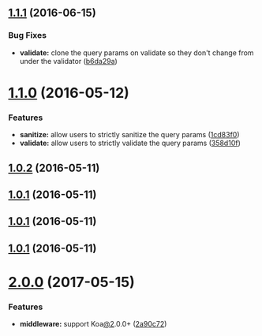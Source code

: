 <a name="1.1.1"></a>
## [1.1.1](https://github.com/danwkennedy/koa-query-inspector/compare/1.1.0...v1.1.1) (2016-06-15)


### Bug Fixes

* **validate:** clone the query params on validate so they don't change from under the validator ([b6da29a](https://github.com/danwkennedy/koa-query-inspector/commit/b6da29a))



<a name="1.1.0"></a>
# [1.1.0](https://github.com/danwkennedy/koa-query-inspector/compare/1.0.2...v1.1.0) (2016-05-12)


### Features

* **sanitize:** allow users to strictly sanitize the query params ([1cd83f0](https://github.com/danwkennedy/koa-query-inspector/commit/1cd83f0))
* **validate:** allow users to strictly validate the query params ([358d10f](https://github.com/danwkennedy/koa-query-inspector/commit/358d10f))



<a name="1.0.2"></a>
## [1.0.2](https://github.com/danwkennedy/koa-query-inspector/compare/1.0.1...v1.0.2) (2016-05-11)




<a name="1.0.1"></a>
## [1.0.1](https://github.com/danwkennedy/koa-query-inspector/compare/1.0.1...v1.0.1) (2016-05-11)




<a name="1.0.1"></a>
## [1.0.1](https://github.com/danwkennedy/koa-query-inspector/compare/1.0.1...v1.0.1) (2016-05-11)




<a name="1.0.1"></a>
## [1.0.1](https://github.com/danwkennedy/koa-query-inspector/compare/1.0.1...v1.0.1) (2016-05-11)




<a name="2.0.0"></a>
# [2.0.0](https://github.com/danwkennedy/koa-query-inspector/compare/1.1.1...v2.0.0) (2017-05-15)


### Features

* **middleware:** support Koa[@2](https://github.com/2).0.0+ ([2a90c72](https://github.com/danwkennedy/koa-query-inspector/commit/2a90c72))



